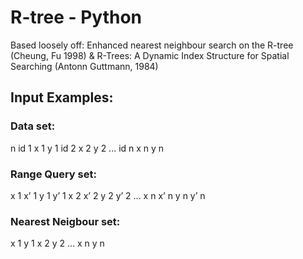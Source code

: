 # R-tree - Python
Based loosely off:
    Enhanced nearest neighbour search on the R-tree (Cheung, Fu 1998)
    &
    R-Trees: A Dynamic Index Structure for Spatial Searching (Antonn Guttmann, 1984)

## Input Examples:

### Data set:
n
id 1 x 1 y 1
id 2 x 2 y 2
...
id n x n y n

### Range Query set:
x 1 x’ 1 y 1 y’ 1
x 2 x’ 2 y 2 y’ 2
...
x n x’ n y n y’ n


### Nearest Neigbour set:

x 1 y 1
x 2 y 2
...
x n y n